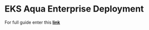 # EKS Aqua Enterprise Deployment

For full guide enter this [**link**](https://docs.aquasec.com/docs/deployment-kubernetes)